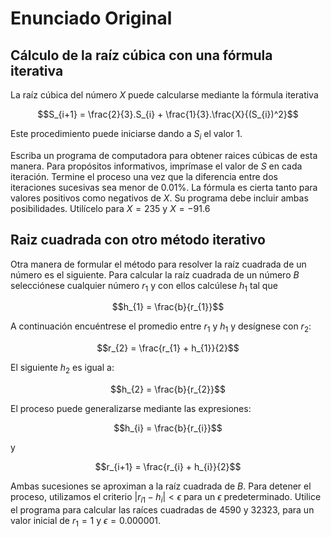 # Enunciado Original

## Cálculo de la raíz cúbica con una fórmula iterativa

La raíz cúbica del número _X_ puede calcularse mediante la fórmula iterativa

$$S_{i+1} = \frac{2}{3}.S_{i} + \frac{1}{3}.\frac{X}{(S_{i})^2}$$

Este procedimiento puede iniciarse dando a $S_{i}$ el valor $1$.

Escriba un programa de computadora para obtener raices cúbicas de esta manera.
Para propósitos informativos, imprímase el valor de $S$ en cada iteración.
Termine el proceso una vez que la diferencia entre dos iteraciones sucesivas
sea menor de 0.01%.
La fórmula es cierta tanto para valores positivos como negativos de $X$. Su
programa debe incluir ambas posibilidades. Utilícelo para $X = 235$ y $X = -91.6$

## Raiz cuadrada con otro método iterativo

Otra manera de formular el método para resolver la raíz cuadrada de un número es
el siguiente. Para calcular la raíz cuadrada de un número $B$ selecciónese
cualquier número $r_{1}$ y con ellos calcúlese $h_{1}$ tal que

$$h_{1} = \frac{b}{r_{1}}$$

A continuación encuéntrese el promedio entre $r_{1}$ y $h_{1}$ y desígnese con $r_{2}$:

$$r_{2} = \frac{r_{1} + h_{1}}{2}$$

El siguiente $h_{2}$ es igual a:

$$h_{2} = \frac{b}{r_{2}}$$

El proceso puede generalizarse mediante las expresiones:

$$h_{i} = \frac{b}{r_{i}}$$

y

$$r_{i+1} = \frac{r_{i} + h_{i}}{2}$$

Ambas sucesiones se aproximan a la raíz cuadrada de $B$. Para detener el proceso,
utilizamos el criterio $| r_{i1} - h_{i}| < \epsilon$ para un $\epsilon$ predeterminado.
Utilice el programa para calcular las raíces cuadradas de $4590$ y $32323$, para un
valor inicial de $r_{1} = 1$ y $\epsilon = 0.000001$.
